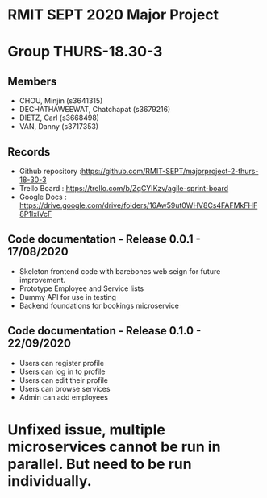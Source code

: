 # RMIT SEPT 2020 Major Project

# Group THURS-18.30-3

## Members
* CHOU, Minjin (s3641315)
* DECHATHAWEEWAT, Chatchapat (s3679216)
* DIETZ, Carl (s3668498)
* VAN, Danny (s3717353)

## Records

* Github repository :https://github.com/RMIT-SEPT/majorproject-2-thurs-18-30-3
* Trello Board : https://trello.com/b/ZqCYIKzv/agile-sprint-board
* Google Docs : https://drive.google.com/drive/folders/16Aw59ut0WHV8Cs4FAFMkFHF8P1IxIVcF

## Code documentation - Release 0.0.1 - 17/08/2020

* Skeleton frontend code with barebones web seign for future improvement.
* Prototype Employee and Service lists
* Dummy API for use in testing
* Backend foundations for bookings microservice
	
## Code documentation - Release 0.1.0 - 22/09/2020
* Users can register profile
* Users can log in to profile
* Users can edit their profile
* Users can browse services
* Admin can add employees

# Unfixed issue, multiple microservices cannot be run in parallel. But need to be run individually.  
